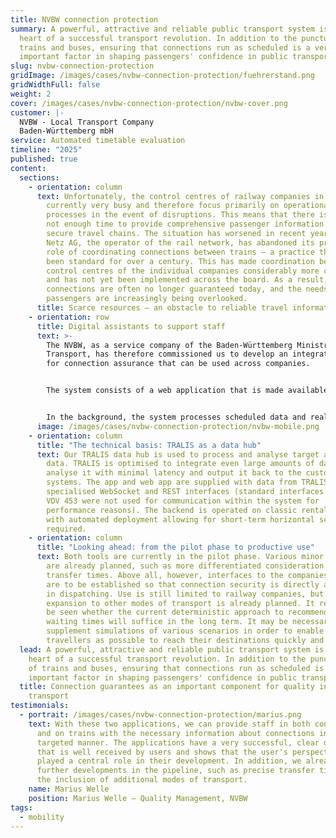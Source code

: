 ```yaml
---
title: NVBW connection protection
summary: A powerful, attractive and reliable public transport system is at the
  heart of a successful transport revolution. In addition to the punctuality of
  trains and buses, ensuring that connections run as scheduled is a very
  important factor in shaping passengers' confidence in public transport.
slug: nvbw-connection-protection
gridImage: /images/cases/nvbw-connection-protection/fuehrerstand.png
gridWidthFull: false
weight: 2
cover: /images/cases/nvbw-connection-protection/nvbw-cover.png
customer: |-
  NVBW - Local Transport Company
  Baden-Württemberg mbH
service: Automated timetable evaluation
timeline: "2025"
published: true
content:
  sections:
    - orientation: column
      text: Unfortunately, the control centres of railway companies in Germany are
        currently very busy and therefore focus primarily on operational
        processes in the event of disruptions. This means that there is usually
        not enough time to provide comprehensive passenger information and
        secure travel chains. The situation has worsened in recent years as DB
        Netz AG, the operator of the rail network, has abandoned its previous
        role of coordinating connections between trains – a practice that had
        been standard for over a century. This has made coordination between the
        control centres of the individual companies considerably more complex
        and has not yet been implemented across the board. As a result,
        connections are often no longer guaranteed today, and the needs of
        passengers are increasingly being overlooked.
      title: Scarce resources – an obstacle to reliable travel information
    - orientation: row
      title: Digital assistants to support staff
      text: >-
        The NVBW, as a service company of the Baden-Württemberg Ministry of
        Transport, has therefore commissioned us to develop an integrated system
        for connection assurance that can be used across companies.


        The system consists of a web application that is made available to the control centres of all companies. It also includes an app for vehicles that shows drivers whether and how long they have to wait to ensure connections from delayed feeder services. Both applications are developed as open source software. They are made available to all companies free of charge via the NVBW.


        In the background, the system processes scheduled data and real-time data. The scheduled connections are derived from the scheduled data, taking into account the transfer times between two journeys. The real-time data is then used to generate information on how long to wait for feeder services. The web application provides the control centre with very detailed information about which connections are guaranteed and which have to be broken due to excessive time differences. The app for drivers shows the waiting times without further details in order to avoid any unnecessary distractions.
      image: /images/cases/nvbw-connection-protection/nvbw-mobile.png
    - orientation: column
      title: "The technical basis: TRALIS as a data hub"
      text: Our TRALIS data hub is used to process and analyse target and real-time
        data. TRALIS is optimised to integrate even large amounts of data,
        analyse it with minimal latency and output it back to the customer
        systems. The app and web app are supplied with data from TRALIS via
        specialised WebSocket and REST interfaces (standard interfaces such as
        VDV 453 were not used for communication within the system for
        performance reasons). The backend is operated on classic rental servers,
        with automated deployment allowing for short-term horizontal scaling if
        required.
    - orientation: column
      title: "Looking ahead: from the pilot phase to productive use"
      text: Both tools are currently in the pilot phase. Various minor optimisations
        are already planned, such as more differentiated consideration of
        transfer times. Above all, however, interfaces to the companies' ITCS
        are to be established so that connection security is directly available
        in dispatching. Use is still limited to railway companies, but an
        expansion to other modes of transport is already planned. It remains to
        be seen whether the current deterministic approach to recommending
        waiting times will suffice in the long term. It may be necessary to
        supplement simulations of various scenarios in order to enable as many
        travellers as possible to reach their destinations quickly and safely.
  lead: A powerful, attractive and reliable public transport system is at the
    heart of a successful transport revolution. In addition to the punctuality
    of trains and buses, ensuring that connections run as scheduled is a very
    important factor in shaping passengers' confidence in public transport.
  title: Connection guarantees as an important component for quality in public
    transport
testimonials:
  - portrait: /images/cases/nvbw-connection-protection/marius.png
    text: With these two applications, we can provide staff in both control centres
      and on trains with the necessary information about connections in a
      targeted manner. The applications have a very successful, clear design
      that is well received by users and shows that the user's perspective
      played a central role in their development. In addition, we already have
      further developments in the pipeline, such as precise transfer times and
      the inclusion of additional modes of transport.
    name: Marius Welle
    position: Marius Welle – Quality Management, NVBW
tags:
  - mobility
---
```

